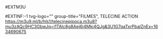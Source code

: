 #EXTM3U

#EXTINF:-1 tvg-logo="" group-title="FILMES", TELECINE ACTION
https://m3u9.ml/b/hls1/telecinepipoca.m3u8?mu3zAQc9HC3GbwJq=i1TAlc8g8Aej6i4Mki4QJg&3U1G7qaTxrPbalZnEx=1634690675
